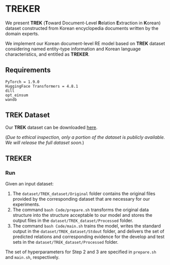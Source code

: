 # TREKER 

We present **TREK** (**T**oward Document-Level **R**elation **E**xtraction in **K**orean) dataset constructed from Korean encyclopedia documents written by the domain experts. 

We implement our Korean document-level RE model based on **TREK** dataset considering named entity-type information and Korean language characteristics, and entitled as **TREKER**.


## Requirements

```
PyTorch = 1.9.0
HuggingFace Transformers = 4.8.1
dill
opt_einsum
wandb
```

## TREK Dataset
Our **TREK** dataset can be downloaded <a href="https://drive.google.com/file/d/11VX3xwhjVknDw0iqitpt1g4XbHWkBgwn/view?usp=sharing">here</a>.

(*Due to ethical inspection, only a portion of the dataset is publicly available. We will release the full dataset soon.*)

## TREKER 
### Run

Given an input dataset:

1. The ```dataset/TREK_dataset/Original``` folder contains the original files provided by the corresponding dataset that are necessary for our experiments.
1. The command ```bash Code/prepare.sh``` transforms the original data structure into the structure acceptable to our model and stores the output files in the ```dataset/TREK_dataset/Processed``` folder.
1. The command ```bash Code/main.sh``` trains the model, writes the standard output in the ```dataset/TREK_dataset/Stdout``` folder, and delivers the set of predicted relations and corresponding evidence for the develop and test sets in the ```dataset/TREK_dataset/Processed``` folder.

The set of hyperparameters for Step 2 and 3 are specified in ```prepare.sh``` and ```main.sh```, respectively. 

